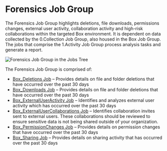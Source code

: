 # Forensics Job Group

The Forensics Job Group highlights deletions, file downloads, permissions changes, external user
activity, collaboration activity and high-risk collaborations within the targeted Box environment.
It is dependent on data collected by the 0.Collection Job Group, also housed in the Box Job Group.
The jobs that comprise the 1.Activity Job Group process analysis tasks and generate a report.

![Forensics Job Group in the Jobs Tree](/img/versioned_docs/accessanalyzer_11.6/accessanalyzer/admin/hostmanagement/jobstree.webp)

The Forensics Job Group is comprised of:

- [Box_Deletions Job](/docs/accessanalyzer/11.6/accessanalyzer/solutions/box/activity/forensics/box_deletions.md)
  – Provides details on file and folder deletions that have occurred over the past 30 days
- [Box_Downloads Job](/docs/accessanalyzer/11.6/accessanalyzer/solutions/box/activity/forensics/box_downloads.md)
  – Provides details on file and folder deletions that have occurred over the past 30 days
- [Box_ExternalUserActivity Job](/docs/accessanalyzer/11.6/accessanalyzer/solutions/box/activity/forensics/box_externaluseractivity.md)
  – Identifies and analyzes external user activity which has occurred over the past 30 days
- [Box_ExternalUserCollaborations Job](/docs/accessanalyzer/11.6/accessanalyzer/solutions/box/activity/forensics/box_externalusercollaborations.md)
  – Identifies collaboration invites sent to external users. These collaborations should be reviewed
  to ensure sensitive data is not being shared outside of your organization.
- [Box_PermissionChanges Job](/docs/accessanalyzer/11.6/accessanalyzer/solutions/box/activity/forensics/box_permissionchanges.md)
  – Provides details on permission changes that have occurred over the past 30 days
- [Box_Sharing Job](/docs/accessanalyzer/11.6/accessanalyzer/solutions/box/activity/forensics/box_sharing.md)
  – Provides details on sharing activity that has occurred over the past 30 days
